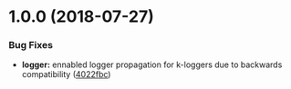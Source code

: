 # 1.0.0 (2018-07-27)


### Bug Fixes

* **logger:** ennabled logger propagation for k-loggers due to backwards compatibility ([4022fbc](https://github.com/kumori-systems/http-message/commit/4022fbc))
